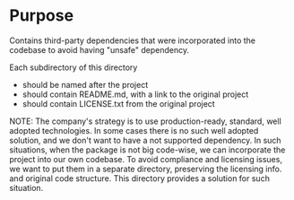 # Purpose

Contains third-party dependencies that were incorporated into the codebase to
avoid having "unsafe" dependency.

Each subdirectory of this directory
- should be named after the project
- should contain README.md, with a link to the original project
- should contain LICENSE.txt from the original project

NOTE: The company's strategy is to use production-ready, standard, well adopted
technologies. In some cases there is no such well adopted solution, and we don't
want to have a not supported dependency. In such situations, when the package is
not big code-wise, we can incorporate the project into our own codebase. To
avoid compliance and licensing issues, we want to put them in a separate
directory, preserving the licensing info. and original code structure. This
directory provides a solution for such situation.
